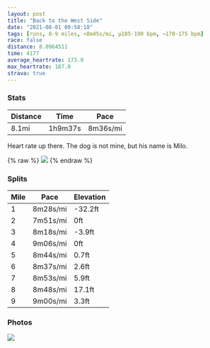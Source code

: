 ```yaml
---
layout: post
title: "Back to the West Side"
date: "2021-08-01 09:58:18"
tags: [runs, 8-9 miles, <8m45s/mi, μ185-190 bpm, →170-175 bpm]
race: false
distance: 8.0964511
time: 4177
average_heartrate: 173.9
max_heartrate: 187.0
strava: true
---
```


### Stats

| Distance | Time | Pace |
|----------|------|------|
|8.1mi|1h9m37s|8m36s/mi|

Heart rate up there. The dog is not mine, but his name is Milo.

{% raw %}
<img src='https://maps.googleapis.com/maps/api/staticmap?maptype=roadmap&path=enc:}cwwF`btbMb@j@VT@Hi@p@_@\YLu@v@QdCN`AJ`CSzBs@fDH|@G~@VHt@v@rAx@fA~@jC~Ax@r@^Ph@d@`@P\h@@v@R^Rh@RXTNlEfAd@d@n@T|Bl@t@Cl@L`@Et@Ll@Eb@@^\NDJPF?b@Sp@g@n@@l@JFEL_@DW?Qr@uANH`@D@G`@Ij@OL@?DFFR@BDKNFFHD~AB\G`@HBDf@HPZL?rA`@z@LjDVzBJd@Kf@]\@lA\`An@tBx@fABXCp@VjANZRj@BZRTFvAv@tAX\Vd@JnBAxCJ~B@pBLl@CjAPf@@b@PbCAr@Pt@DjCEfAFdEH^BvAXzAAl@PvACFHR@n@If@Bd@Mz@AxBWd@?j@RbAV`Dd@hDXhADjDp@|@Dx@Pd@?jANlAD`@HRLnAJ`C`@vCPXNv@LZTj@Th@JdBNl@Kz@?pD\rATVPJ\Dt@Ih@On@DPAb@HxAMhD?lAO|@?XJVb@VhCb@v@Fb@C\NlA@tDZnBb@JFFPb@BZCJDT?h@\LAd@_@SF^l@h@IhA{@b@KrAKb@Hb@hA`@n@fALp@?xAX~@AzAR`@Ch@TVAvB^hCTXHp@BuAU_BJqAMcCIm@MUQ}AOcAEg@SyAEYSMq@?o@R{ABu@KWo@KeAAk@FMa@o@O_@BCHArAIhBM`@M@m@KwBGyAWuAKc@Ck@@{BW_AAqAQeDS{B_@GG?OBm@^eEFmA@uAFSBm@Lq@C_AJ]Dq@CG{@SyCQe@McACa@Ie@?k@No@Ky@?m@]gA_@gBa@aBIyA[_CSm@Ue@GoE_@{B]SKy@GkCEkBIaAM{@BmI_A{@UiGFeEKaB@qAO{AEcAIqA@gBWwBCw@OuCA[D}BS_A@]IeABw@IeDE_@YSY{Ai@]Oc@Wm@o@sAWuEg@oBa@g@CwDq@cAEy@H[Ei@YyBUgAUmB[{AI]MeBM]Fs@SQCm@CUDQ`@W\cALc@J]Ri@EKEeAAqANkBDqB[{@]y@K_AYWS_D_AoAScA]e@G{@]gBeA_BkA_DgBoDmCq@_@BBFGDg@Tk@@MJI^kAr@oCBUDOP]b@g@j@y@`@Sx@Uf@_@l@PDPf@DLy@HUF?&key=AIzaSyC1MId7bFpkLXNAaYhBSTb8jLyiSqzbDtM&size=800x800&markers=color:yellow|label:S|40.75599,-73.99985&markers=color:green|label:F|40.754650000000005,-74.00214999999996'>
{% endraw %}

### Splits

| Mile | Pace | Elevation |
|------|------|-----------|
|1|8m28s/mi|-32.2ft|
|2|7m51s/mi|0ft|
|3|8m18s/mi|-3.9ft|
|4|9m06s/mi|0ft|
|5|8m44s/mi|0.7ft|
|6|8m37s/mi|2.6ft|
|7|8m53s/mi|5.9ft|
|8|8m48s/mi|17.1ft|
|9|9m00s/mi|3.3ft|

### Photos
<img src='https://dgtzuqphqg23d.cloudfront.net/NpcJh_9IXVy6lholRrvDsuzISp2j2uhHl30pHDJMf24-576x768.jpg'>
